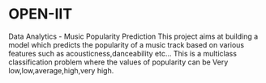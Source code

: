 # OPEN-IIT
Data Analytics - Music Popularity Prediction
This project aims at building a model which predicts the popularity of a music track based on various features such as acousticness,danceability etc...
This is a multiclass classification problem where the values of popularity can be Very low,low,average,high,very high.
